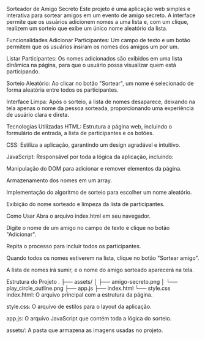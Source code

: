 Sorteador de Amigo Secreto
Este projeto é uma aplicação web simples e interativa para sortear amigos em um evento de amigo secreto. A interface permite que os usuários adicionem nomes a uma lista e, com um clique, realizem um sorteio que exibe um único nome aleatório da lista.

Funcionalidades
Adicionar Participantes: Um campo de texto e um botão permitem que os usuários insiram os nomes dos amigos um por um.

Listar Participantes: Os nomes adicionados são exibidos em uma lista dinâmica na página, para que o usuário possa visualizar quem está participando.

Sorteio Aleatório: Ao clicar no botão "Sortear", um nome é selecionado de forma aleatória entre todos os participantes.

Interface Limpa: Após o sorteio, a lista de nomes desaparece, deixando na tela apenas o nome da pessoa sorteada, proporcionando uma experiência de usuário clara e direta.

Tecnologias Utilizadas
HTML: Estrutura a página web, incluindo o formulário de entrada, a lista de participantes e os botões.

CSS: Estiliza a aplicação, garantindo um design agradável e intuitivo.

JavaScript: Responsável por toda a lógica da aplicação, incluindo:

Manipulação do DOM para adicionar e remover elementos da página.

Armazenamento dos nomes em um array.

Implementação do algoritmo de sorteio para escolher um nome aleatório.

Exibição do nome sorteado e limpeza da lista de participantes.

Como Usar
Abra o arquivo index.html em seu navegador.

Digite o nome de um amigo no campo de texto e clique no botão "Adicionar".

Repita o processo para incluir todos os participantes.

Quando todos os nomes estiverem na lista, clique no botão "Sortear amigo".

A lista de nomes irá sumir, e o nome do amigo sorteado aparecerá na tela.

Estrutura do Projeto
.
├── assets/
│   ├── amigo-secreto.png
│   └── play_circle_outline.png
├── app.js
├── index.html
└── style.css
index.html: O arquivo principal com a estrutura da página.

style.css: O arquivo de estilos para o layout da aplicação.

app.js: O arquivo JavaScript que contém toda a lógica do sorteio.

assets/: A pasta que armazena as imagens usadas no projeto.
